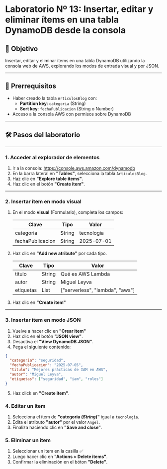 # Laboratorio Nº 13: Insertar, editar y eliminar ítems en una tabla DynamoDB desde la consola

## 🎯 Objetivo

Insertar, editar y eliminar items en una tabla DynamoDB utilizando la consola web de AWS, explorando los modos de entrada visual y por JSON.

---

## 🧰 Prerrequisitos

- Haber creado la tabla `ArticulosBlog` con:
  - **Partition key**: `categoria` (String)
  - **Sort key**: `fechaPublicacion` (String o Number)
- Acceso a la consola AWS con permisos sobre DynamoDB

---

## 🛠️ Pasos del laboratorio

---

### 1. Acceder al explorador de elementos

1. Ir a la consola: https://console.aws.amazon.com/dynamodb
2. En la barra lateral en **"Tables"**, selecciona la tabla `ArticulosBlog`.
3. Haz clic en **"Explore table items"**.
4. Haz clic en el botón **"Create item"**.

---

### 2. Insertar ítem en modo visual

1. En el modo **visual** (Formulario), completa los campos:

   | Clave               | Tipo     | Valor                                  |
   |---------------------|----------|----------------------------------------|
   | categoria           | String   | tecnologia                             |
   | fechaPublicacion    | String   | 2025-07-01                             |

2. Haz clic en **"Add new atribute"** por cada tipo.

   | Clave               | Tipo     | Valor                                  |   
   |---------------------|----------|----------------------------------------|
   | titulo              | String   | Qué es AWS Lambda                      |
   | autor               | String   | Miguel Leyva                           |
   | etiquetas           | List     | ["serverless", "lambda", "aws"]        |

3. Haz clic en **"Create item"**

---

### 3. Insertar ítem en modo JSON

1. Vuelve a hacer clic en **"Crear item"**
2. Haz clic en el botón **"JSON view"**.
3. Desactiva el **"View DynamoDB JSON"**.
4. Pega el siguiente contenido:

```json
{
  "categoria": "seguridad",
  "fechaPublicacion": "2025-07-05",
  "titulo": "Mejores prácticas de IAM en AWS",
  "autor": "Miguel Leyva",
  "etiquetas": ["seguridad", "iam", "roles"]
}
```
5. Haz click en **"Create item"**.

### 4. Editar un ítem 

1. Selecciona el ítem de **"categoria (_String_)"** igual a `tecnologia`.
2. Edita el atributo **"autor"** por el valor `Angel`.
3. Finaliza haciendo clic en **"Save and close"**.

### 5. Eliminar un ítem

1. Seleccionar un item en la casilla ✅
2. Luego hacer clic en **"Actions > Delete items"**.
3. Confirmar la eliminación en el bóton **"Delete"**.